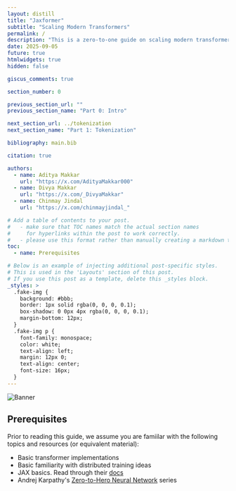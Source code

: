 ```yaml
---
layout: distill
title: "Jaxformer"
subtitle: "Scaling Modern Transformers"
permalink: /
description: "This is a zero-to-one guide on scaling modern transformers with n-dimensional parallelism. Transformers have driven much of the deep learning revolution, yet no practical guide reflects SOTA architectures and the complexities of large-scale language modelling. While excellent resources such as DeepMind’s 'How to Scale Your Model' and HuggingFace’s 'Ultra Scale Playbook' exist, a gap remains between theory and end-to-end implementation. We aim to bridge that gap by showing you how to scale a model from scratch (in Jax, with code!) to current standards."
date: 2025-09-05
future: true
htmlwidgets: true
hidden: false

giscus_comments: true

section_number: 0

previous_section_url: ""
previous_section_name: "Part 0: Intro"

next_section_url: ../tokenization
next_section_name: "Part 1: Tokenization"

bibliography: main.bib

citation: true

authors:
  - name: Aditya Makkar
    url: "https://x.com/AdityaMakkar000"
  - name: Divya Makkar
    url: "https://x.com/_DivyaMakkar"
  - name: Chinmay Jindal
    url: "https://x.com/chinmayjindal_"

# Add a table of contents to your post.
#   - make sure that TOC names match the actual section names
#     for hyperlinks within the post to work correctly.
#   - please use this format rather than manually creating a markdown table of contents.
toc:
  - name: Prerequisites

# Below is an example of injecting additional post-specific styles.
# This is used in the 'Layouts' section of this post.
# If you use this post as a template, delete this _styles block.
_styles: >
  .fake-img {
    background: #bbb;
    border: 1px solid rgba(0, 0, 0, 0.1);
    box-shadow: 0 0px 4px rgba(0, 0, 0, 0.1);
    margin-bottom: 12px;
  }
  .fake-img p {
    font-family: monospace;
    color: white;
    text-align: left;
    margin: 12px 0;
    text-align: center;
    font-size: 16px;
  }
---
```


<img id="banner"
     class="img-fluid"
     alt="Banner"
     src="{{ 'assets/img/banner-light.png' | relative_url }}"
     data-light-src="{{ 'assets/img/banner.png' | relative_url }}"
     data-dark-src="{{ 'assets/img/banner-light.png' | relative_url }}" />

<script>
  document.addEventListener('DOMContentLoaded', () => {
    const btn = document.getElementById('light-toggle');
    const banner = document.getElementById('banner');

    function swapBanner() {
      const isDark = document.documentElement.getAttribute('data-theme') === 'dark';
      banner.src = isDark ? banner.dataset.darkSrc : banner.dataset.lightSrc;
    }

    swapBanner();

    btn.addEventListener('click', () => requestAnimationFrame(swapBanner));
  });
</script>

## Prerequisites

Prior to reading this guide, we assume you are famiilar with the following topics and resources (or equivalent material):

- Basic transformer implementations
- Basic familiarity with distributed training ideas
- JAX basics. Read through their [docs](https://docs.jax.dev/en/latest/)
- Andrej Karpathy's [Zero-to-Hero Neural Network](https://www.youtube.com/playlist?list=PLAqhIrjkxbuWI23v9cThsA9GvCAUhRvKZ) series
